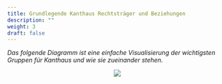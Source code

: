 ```yaml
---
title: Grundlegende Kanthaus Rechtsträger und Beziehungen
description: ""
weight: 3
draft: false
---
```

*Das folgende Diagramm ist eine einfache Visualisierung der wichtigsten Gruppen für Kanthaus und wie sie zueinander stehen.*

<div style="display: flex; flex-wrap: wrap; justify-content: space-around;">
  <img src="/pics/basicKanthausER.svg" />
</div>

<br></br>
